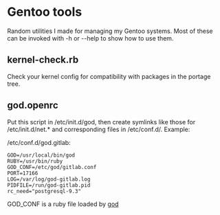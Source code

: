 # Gentoo tools #

Random utilities I made for managing my Gentoo systems.
Most of these can be invoked with -h or --help to show how to use them.

## kernel-check.rb ##

Check your kernel config for compatibility with packages in the portage tree.

## god.openrc ##

Put this script in /etc/init.d/god, then create symlinks like those for /etc/init.d/net.* and corresponding files in /etc/conf.d/.
Example:

/etc/conf.d/god.gitlab:
```
GOD=/usr/local/bin/god
RUBY=/usr/bin/ruby
GOD_CONF=/etc/god/gitlab.conf
PORT=17166
LOG=/var/log/god-gitlab.log
PIDFILE=/run/god-gitlab.pid
rc_need="postgresql-9.3"
```

GOD_CONF is a ruby file loaded by [god](http://godrb.com/)
